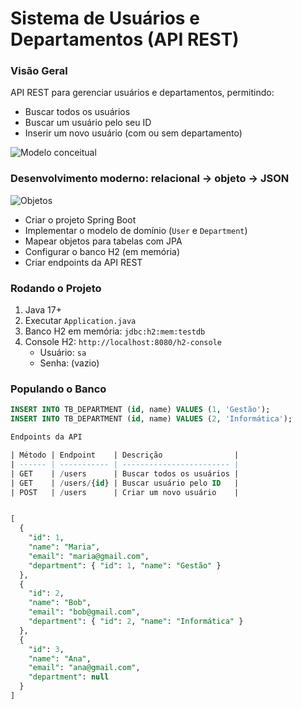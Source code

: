# Sistema de Usuários e Departamentos (API REST)

### Visão Geral
API REST para gerenciar usuários e departamentos, permitindo:
- Buscar todos os usuários  
- Buscar um usuário pelo seu ID  
- Inserir um novo usuário (com ou sem departamento)  

![Modelo conceitual](https://raw.githubusercontent.com/devsuperior/java-web-spring-2022/main/img/dominio.png)



### Desenvolvimento moderno: relacional -> objeto -> JSON

![Objetos](https://raw.githubusercontent.com/devsuperior/java-web-spring-2022/main/img/objetos.png)

- Criar o projeto Spring Boot  
- Implementar o modelo de domínio (`User` e `Department`)  
- Mapear objetos para tabelas com JPA  
- Configurar o banco H2 (em memória)  
- Criar endpoints da API REST  


### Rodando o Projeto

1. Java 17+  
2. Executar `Application.java`  
3. Banco H2 em memória: `jdbc:h2:mem:testdb`  
4. Console H2: `http://localhost:8080/h2-console`  
   - Usuário: `sa`  
   - Senha: (vazio)  


### Populando o Banco

```sql
INSERT INTO TB_DEPARTMENT (id, name) VALUES (1, 'Gestão');
INSERT INTO TB_DEPARTMENT (id, name) VALUES (2, 'Informática');

Endpoints da API

| Método | Endpoint    | Descrição                |
| ------ | ----------- | ------------------------ |
| GET    | /users      | Buscar todos os usuários |
| GET    | /users/{id} | Buscar usuário pelo ID   |
| POST   | /users      | Criar um novo usuário    |


[
  {
    "id": 1,
    "name": "Maria",
    "email": "maria@gmail.com",
    "department": { "id": 1, "name": "Gestão" }
  },
  {
    "id": 2,
    "name": "Bob",
    "email": "bob@gmail.com",
    "department": { "id": 2, "name": "Informática" }
  },
  {
    "id": 3,
    "name": "Ana",
    "email": "ana@gmail.com",
    "department": null
  }
]




